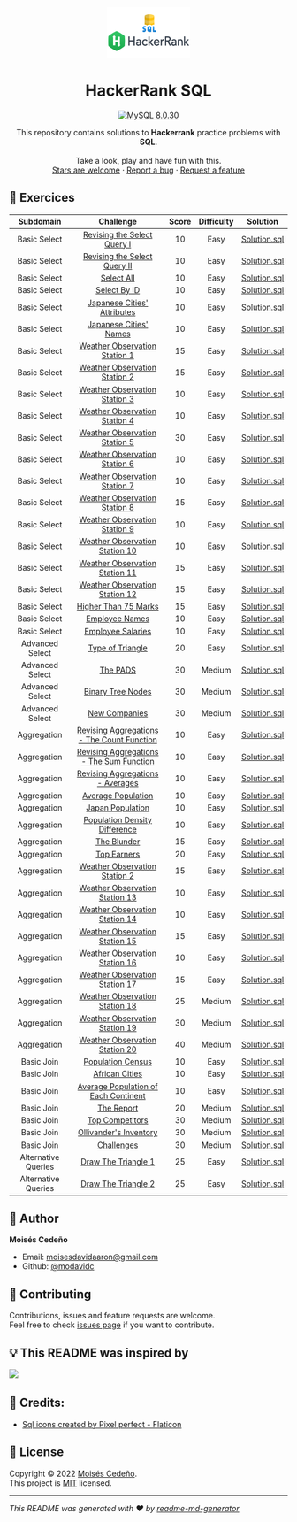<p align="center">
  <a href="https://github.com/modavidc">
    <img alt="HackerRank SQL" src="hackerrank-sql.png" width="150px" height="92px"/>
  </a>
</p>

<h1 align="center">
  HackerRank SQL
</h1>

<p align="center">
    <a href="#">
        <img src="https://img.shields.io/badge/mysql-8.0.30-blue.svg?style=flat-square&logo=mysql" alt="MySQL 8.0.30"/>
    </a>
</a>
</p>

<p align="center">
  This repository contains solutions to <strong>Hackerrank</strong> practice problems with <strong>SQL</strong>.
  <br />
  <br />
  Take a look, play and have fun with this.
  <br />
    <a href="https://github.com/modavidc/hackerrank-sql/stargazers">Stars are welcome</a>
  ·
  <a href="https://github.com/modavidc/hackerrank-sql/issues">Report a bug</a>
  ·
  <a href="https://github.com/modavidc/hackerrank-sql/issues">Request a feature</a>
</p>

## 💪 Exercices

|          Subdomain          |                                                          Challenge                                                           | Score  | Difficulty |                                             Solution                                              |
|:---------------------------:|:----------------------------------------------------------------------------------------------------------------------------:|:------:|:----------:|:-------------------------------------------------------------------------------------------------:|
|        Basic Select         | [Revising the Select Query I](https://www.hackerrank.com/challenges/revising-the-select-query)                               |   10   |    Easy    | [Solution.sql](Basic%20Select/Revising%20the%20Select%20Query%20I.sql)                            |
|        Basic Select         | [Revising the Select Query II](https://www.hackerrank.com/challenges/revising-the-select-query-2)                            |   10   |    Easy    | [Solution.sql](Basic%20Select/Revising%20the%20Select%20Query%20II.sql)                           |
|        Basic Select         | [Select All](https://www.hackerrank.com/challenges/select-all-sql)                                                           |   10   |    Easy    | [Solution.sql](Basic%20Select/Select%20All.sql)                                                   |
|        Basic Select         | [Select By ID](https://www.hackerrank.com/challenges/select-by-id)                                                           |   10   |    Easy    | [Solution.sql](Basic%20Select/Select%20By%20ID.sql)                                               |
|        Basic Select         | [Japanese Cities' Attributes](https://www.hackerrank.com/challenges/japanese-cities-attributes)                              |   10   |    Easy    | [Solution.sql](Basic%20Select/Japanese%20Cities'%20Attributes.sql)                                |
|        Basic Select         | [Japanese Cities' Names](https://www.hackerrank.com/challenges/japanese-cities-name)                                         |   10   |    Easy    | [Solution.sql](Basic%20Select/Japanese%20Cities'%20Names.sql)                                     |
|        Basic Select         | [Weather Observation Station 1](https://www.hackerrank.com/challenges/weather-observation-station-1)                         |   15   |    Easy    | [Solution.sql](Basic%20Select/Weather%20Observation%20Station%201.sql)                            |
|        Basic Select         | [Weather Observation Station 2](https://www.hackerrank.com/challenges/weather-observation-station-2)                         |   15   |    Easy    | [Solution.sql](Basic%20Select/Weather%20Observation%20Station%202.sql)                            |
|        Basic Select         | [Weather Observation Station 3](https://www.hackerrank.com/challenges/weather-observation-station-3)                         |   10   |    Easy    | [Solution.sql](Basic%20Select/Weather%20Observation%20Station%203.sql)                            |
|        Basic Select         | [Weather Observation Station 4](https://www.hackerrank.com/challenges/weather-observation-station-4)                         |   10   |    Easy    | [Solution.sql](Basic%20Select/Weather%20Observation%20Station%204.sql)                            |
|        Basic Select         | [Weather Observation Station 5](https://www.hackerrank.com/challenges/weather-observation-station-5)                         |   30   |    Easy    | [Solution.sql](Basic%20Select/Weather%20Observation%20Station%205.sql)                            |
|        Basic Select         | [Weather Observation Station 6](https://www.hackerrank.com/challenges/weather-observation-station-6)                         |   10   |    Easy    | [Solution.sql](Basic%20Select/Weather%20Observation%20Station%206.sql)                            |
|        Basic Select         | [Weather Observation Station 7](https://www.hackerrank.com/challenges/weather-observation-station-7)                         |   10   |    Easy    | [Solution.sql](Basic%20Select/Weather%20Observation%20Station%207.sql)                            |
|        Basic Select         | [Weather Observation Station 8](https://www.hackerrank.com/challenges/weather-observation-station-8)                         |   15   |    Easy    | [Solution.sql](Basic%20Select/Weather%20Observation%20Station%208.sql)                            |
|        Basic Select         | [Weather Observation Station 9](https://www.hackerrank.com/challenges/weather-observation-station-9)                         |   10   |    Easy    | [Solution.sql](Basic%20Select/Weather%20Observation%20Station%209.sql)                            |
|        Basic Select         | [Weather Observation Station 10](https://www.hackerrank.com/challenges/weather-observation-station-10)                       |   10   |    Easy    | [Solution.sql](Basic%20Select/Weather%20Observation%20Station%2010.sql)                           |
|        Basic Select         | [Weather Observation Station 11](https://www.hackerrank.com/challenges/weather-observation-station-11)                       |   15   |    Easy    | [Solution.sql](Basic%20Select/Weather%20Observation%20Station%2011.sql)                           |
|        Basic Select         | [Weather Observation Station 12](https://www.hackerrank.com/challenges/weather-observation-station-12)                       |   15   |    Easy    | [Solution.sql](Basic%20Select/Weather%20Observation%20Station%2012.sql)                           |
|        Basic Select         | [Higher Than 75 Marks](https://www.hackerrank.com/challenges/more-than-75-marks)                                             |   15   |    Easy    | [Solution.sql](Basic%20Select/Higher%20Than%2075%20Marks.sql)                                     |
|        Basic Select         | [Employee Names](https://www.hackerrank.com/challenges/name-of-employees)                                                    |   10   |    Easy    | [Solution.sql](Basic%20Select/Employee%20Names.sql)                                               |
|        Basic Select         | [Employee Salaries](https://www.hackerrank.com/challenges/salary-of-employees)                                               |   10   |    Easy    | [Solution.sql](Basic%20Select/Employee%20Salaries.sql)                                            |
|        Advanced Select      | [Type of Triangle](https://www.hackerrank.com/challenges/what-type-of-triangle)                                              |   20   |    Easy    | [Solution.sql](Advanced%20Select/Type%20of%20Triangle.sql)                                        |
|        Advanced Select      | [The PADS](https://www.hackerrank.com/challenges/the-pads)                                                                   |   30   |    Medium  | [Solution.sql](Advanced%20Select/The%20PADS.sql)                                                  |
|        Advanced Select      | [Binary Tree Nodes](https://www.hackerrank.com/challenges/binary-search-tree-1)                                              |   30   |    Medium  | [Solution.sql](Advanced%20Select/Binary%20Tree%20Nodes.sql)                                       |
|        Advanced Select      | [New Companies](https://www.hackerrank.com/challenges/the-company)                                                           |   30   |    Medium  | [Solution.sql](Advanced%20Select/New%20Companies.sql)                                             |
|        Aggregation          | [Revising Aggregations - The Count Function](https://www.hackerrank.com/challenges/revising-aggregations-the-count-function) |   10   |    Easy    | [Solution.sql](Aggregation/Revising%20Aggregations%20-%20The%20Count%20Function.sql)              |
|        Aggregation          | [Revising Aggregations - The Sum Function](https://www.hackerrank.com/challenges/revising-aggregations-sum)                  |   10   |    Easy    | [Solution.sql](Aggregation/Revising%20Aggregations%20-%20The%20Sum%20Function.sql)                |
|        Aggregation          | [Revising Aggregations - Averages](https://www.hackerrank.com/challenges/revising-aggregations-the-average-function)         |   10   |    Easy    | [Solution.sql](Aggregation/Revising%20Aggregations%20-%20Averages.sql)                            |
|        Aggregation          | [Average Population](https://www.hackerrank.com/challenges/average-population)                                               |   10   |    Easy    | [Solution.sql](Aggregation/Average%20Population.sql)                                              |
|        Aggregation          | [Japan Population](https://www.hackerrank.com/challenges/japan-population)                                                   |   10   |    Easy    | [Solution.sql](Aggregation/Japan%20Population.sql)                                                |
|        Aggregation          | [Population Density Difference](https://www.hackerrank.com/challenges/population-density-difference)                         |   10   |    Easy    | [Solution.sql](Aggregation/Population%20Density%20Difference.sql)                                 |
|        Aggregation          | [The Blunder](https://www.hackerrank.com/challenges/the-blunder)                                                             |   15   |    Easy    | [Solution.sql](Aggregation/The%20Blunder.sql)                                                     |
|        Aggregation          | [Top Earners](https://www.hackerrank.com/challenges/earnings-of-employees)                                                   |   20   |    Easy    | [Solution.sql](Aggregation/Top%20Earners.sql)                                                     |
|        Aggregation          | [Weather Observation Station 2](https://www.hackerrank.com/challenges/weather-observation-station-2)                         |   15   |    Easy    | [Solution.sql](Aggregation/Weather%20Observation%20Station%202.sql)                               |
|        Aggregation          | [Weather Observation Station 13](https://www.hackerrank.com/challenges/weather-observation-station-13)                       |   10   |    Easy    | [Solution.sql](Aggregation/Weather%20Observation%20Station%2013.sql)                              |
|        Aggregation          | [Weather Observation Station 14](https://www.hackerrank.com/challenges/weather-observation-station-14)                       |   10   |    Easy    | [Solution.sql](Aggregation/Weather%20Observation%20Station%2014.sql)                              |
|        Aggregation          | [Weather Observation Station 15](https://www.hackerrank.com/challenges/weather-observation-station-15)                       |   15   |    Easy    | [Solution.sql](Aggregation/Weather%20Observation%20Station%2015.sql)                              |
|        Aggregation          | [Weather Observation Station 16](https://www.hackerrank.com/challenges/weather-observation-station-16)                       |   10   |    Easy    | [Solution.sql](Aggregation/Weather%20Observation%20Station%2016.sql)                              |
|        Aggregation          | [Weather Observation Station 17](https://www.hackerrank.com/challenges/weather-observation-station-17)                       |   15   |    Easy    | [Solution.sql](Aggregation/Weather%20Observation%20Station%2017.sql)                              |
|        Aggregation          | [Weather Observation Station 18](https://www.hackerrank.com/challenges/weather-observation-station-18)                       |   25   |    Medium  | [Solution.sql](Aggregation/Weather%20Observation%20Station%2018.sql)                              |
|        Aggregation          | [Weather Observation Station 19](https://www.hackerrank.com/challenges/weather-observation-station-19)                       |   30   |    Medium  | [Solution.sql](Aggregation/Weather%20Observation%20Station%2019.sql)                              |
|        Aggregation          | [Weather Observation Station 20](https://www.hackerrank.com/challenges/weather-observation-station-20)                       |   40   |    Medium  | [Solution.sql](Aggregation/Weather%20Observation%20Station%2020.sql)                              |
|        Basic Join           | [Population Census](https://www.hackerrank.com/challenges/asian-population)                                                  |   10   |    Easy    | [Solution.sql](Basic%20Join/Population%20Census.sql)                                              |
|        Basic Join           | [African Cities](https://www.hackerrank.com/challenges/african-cities)                                                       |   10   |    Easy    | [Solution.sql](Basic%20Join/African%20Cities.sql)                                                 |
|        Basic Join           | [Average Population of Each Continent](https://www.hackerrank.com/challenges/average-population-of-each-continent)           |   10   |    Easy    | [Solution.sql](Basic%20Join/Average%20Population%20of%20Each%20Continent.sql)                     |
|        Basic Join           | [The Report](https://www.hackerrank.com/challenges/the-report)                                                               |   20   |    Medium  | [Solution.sql](Basic%20Join/The%20Report.sql)                                                     |
|        Basic Join           | [Top Competitors](https://www.hackerrank.com/challenges/full-score)                                                          |   30   |    Medium  | [Solution.sql](Basic%20Join/Top%20Competitors.sql)                                                |
|        Basic Join           | [Ollivander's Inventory](https://www.hackerrank.com/challenges/harry-potter-and-wands)                                       |   30   |    Medium  | [Solution.sql](Basic%20Join/Ollivander's%20Inventory.sql)                                         |
|        Basic Join           | [Challenges](https://www.hackerrank.com/challenges/challenges)                                                               |   30   |    Medium  | [Solution.sql](Basic%20Join/Challenges.sql)                                                       |
|        Alternative Queries  | [Draw The Triangle 1](https://www.hackerrank.com/challenges/draw-the-triangle-1)                                             |   25   |    Easy    | [Solution.sql](Alternative%20Queries/Draw%20The%20Triangle%201.sql)                               |
|        Alternative Queries  | [Draw The Triangle 2](https://www.hackerrank.com/challenges/draw-the-triangle-2)                                             |   25   |    Easy    | [Solution.sql](Alternative%20Queries/Draw%20The%20Triangle%202.sql)                               |

## 👤 Author

**Moisés Cedeño**

- Email: [moisesdavidaaron@gmail.com](mailto:moisesdavidaaron@gmail.com)
- Github: [@modavidc](https://github.com/modavidc)

## 🤝 Contributing

Contributions, issues and feature requests are welcome.<br />
Feel free to check [issues page](https://github.com/modavidc/hackerrank-sql/issues) if you want to contribute.<br />

## 💡 This README was inspired by

<a href="https://github.com/sknsht/HackerRank">
  <img src="https://contrib.rocks/image?repo=sknsht/HackerRank"/>
</a>

## 🧑 Credits:

- [Sql icons created by Pixel perfect - Flaticon](https://www.flaticon.com/free-icons/sql)

## 📝 License

Copyright © 2022 [Moisés Cedeño](https://github.com/modavidc).<br />
This project is [MIT](https://github.com/kefranabg/readme-md-generator/blob/master/LICENSE) licensed.

---

_This README was generated with ❤️ by [readme-md-generator](https://github.com/kefranabg/readme-md-generator)_

